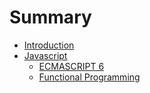 # Summary

* [Introduction](README.md)
* [Javascript](javascript/javascript.md)
   * [ECMASCRIPT 6](javascript/es6-cheatsheet.md)
   * [Functional Programming](javascript/functional-programming/js-functional-programming.md)

